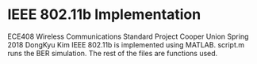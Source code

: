 # IEEE 802.11b Implementation
ECE408 Wireless Communications
Standard Project
Cooper Union Spring 2018
DongKyu Kim
IEEE 802.11b is implemented using MATLAB.
script.m runs the BER simulation.
The rest of the files are functions used.
